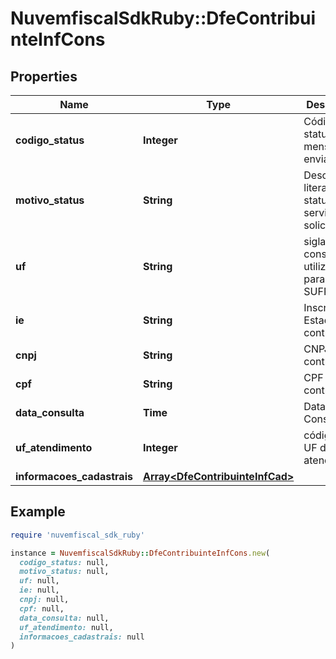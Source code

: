 # NuvemfiscalSdkRuby::DfeContribuinteInfCons

## Properties

| Name | Type | Description | Notes |
| ---- | ---- | ----------- | ----- |
| **codigo_status** | **Integer** | Código do status da mensagem enviada. |  |
| **motivo_status** | **String** | Descrição literal do status do serviço solicitado. |  |
| **uf** | **String** | sigla da UF consultada, utilizar SU para SUFRAMA. |  |
| **ie** | **String** | Inscrição Estadual do contribuinte. | [optional] |
| **cnpj** | **String** | CNPJ do contribuinte. | [optional] |
| **cpf** | **String** | CPF do contribuinte. | [optional] |
| **data_consulta** | **Time** | Data da Consulta. |  |
| **uf_atendimento** | **Integer** | código da UF de atendimento. |  |
| **informacoes_cadastrais** | [**Array&lt;DfeContribuinteInfCad&gt;**](DfeContribuinteInfCad.md) |  | [optional] |

## Example

```ruby
require 'nuvemfiscal_sdk_ruby'

instance = NuvemfiscalSdkRuby::DfeContribuinteInfCons.new(
  codigo_status: null,
  motivo_status: null,
  uf: null,
  ie: null,
  cnpj: null,
  cpf: null,
  data_consulta: null,
  uf_atendimento: null,
  informacoes_cadastrais: null
)
```

